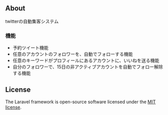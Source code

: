 ## About
twitterの自動集客システム

### 機能
* 予約ツイート機能
* 任意のアカウントのフォロワーを、自動でフォローする機能
* 任意のキーワードがプロフィールにあるアカウントに、いいねを送る機能
* 自分のフォロワーで、15日の非アクティブアカウントを自動でフォロー解除する機能

## License

The Laravel framework is open-source software licensed under the [MIT license](https://opensource.org/licenses/MIT).
